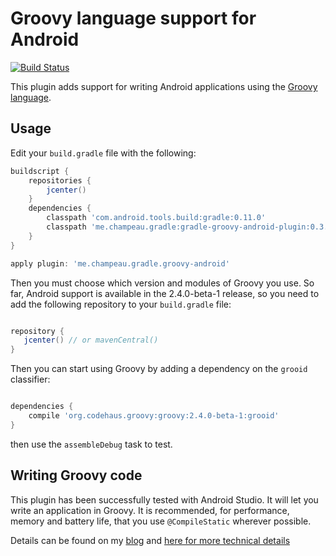 Groovy language support for Android
===================================

[![Build Status](https://travis-ci.org/melix/groovy-android-gradle-plugin.svg?branch=master)](https://travis-ci.org/melix/groovy-android-gradle-plugin)

This plugin adds support for writing Android applications using the [Groovy language](http://groovy.codehaus.org).

Usage
-----

Edit your `build.gradle` file with the following:

```groovy
buildscript {
    repositories {
        jcenter()
    }
    dependencies {
        classpath 'com.android.tools.build:gradle:0.11.0'
        classpath 'me.champeau.gradle:gradle-groovy-android-plugin:0.3.0'
    }
}

apply plugin: 'me.champeau.gradle.groovy-android'

```

Then you must choose which version and modules of Groovy you use. So far, Android support is available in
the 2.4.0-beta-1 release, so you need to add the following repository to your `build.gradle` file:

```groovy

repository {
   jcenter() // or mavenCentral()
}
```

Then you can start using Groovy by adding a dependency on the `grooid` classifier:

```groovy

dependencies {
    compile 'org.codehaus.groovy:groovy:2.4.0-beta-1:grooid'
}

```

then use the `assembleDebug` task to test.

Writing Groovy code
-------------------

This plugin has been successfully tested with Android Studio. It will let you write an application in Groovy. It is
recommended, for performance, memory and battery life, that you use `@CompileStatic` wherever possible.

Details can be found on my [blog](http://melix.github.io/blog/2014/06/grooid.html) and [here for more technical details](http://melix.github.io/blog/2014/06/grooid2.html)


